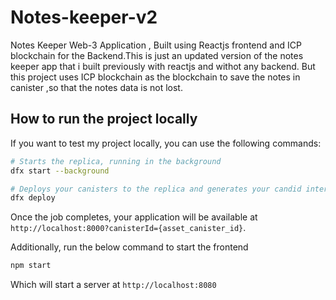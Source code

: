 # Notes-keeper-v2
Notes Keeper Web-3 Application , Built using Reactjs frontend and ICP blockchain for the Backend.This is just an updated version of the notes keeper app that i built previously with reactjs and withot any backend. But this project uses ICP blockchain as the blockchain to save the notes in canister ,so that the notes data is not lost.

## How to run the project locally

If you want to test my project locally, you can use the following commands:

```bash
# Starts the replica, running in the background
dfx start --background

# Deploys your canisters to the replica and generates your candid interface
dfx deploy
```

Once the job completes, your application will be available at `http://localhost:8000?canisterId={asset_canister_id}`.

Additionally, run the below command to start the frontend

```bash
npm start
```

Which will start a server at `http://localhost:8080`
